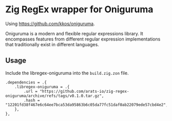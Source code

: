 # Zig RegEx wrapper for Oniguruma

Using https://github.com/kkos/oniguruma.

Oniguruma is a modern and flexible regular expressions library. It encompasses features from different regular expression implementations that traditionally exist in different languages.

## Usage

Include the libregex-oniguruma into the `build.zig.zon` file.

```
.dependencies = .{
    .libregex-oniguruma = .{
        .url = "https://github.com/arats-io/zig-regex-oniguruma/archive/refs/tags/v0.1.0.tar.gz",
        .hash = "12201fd38f467e6c64ee7bca53da95863b6c05da77fc51daf0ab22079ede57cbd4e2",
    },
},
```

